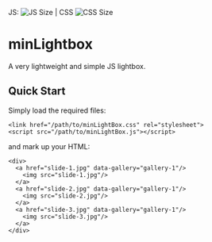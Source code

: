 JS: ![JS Size](https://img.shields.io/github/size/finnito/minLightbox/dist/minLightbox.js.svg) | CSS ![CSS Size](https://img.shields.io/github/size/finnito/minLightbox/dist/style.css.svg)

# minLightbox
A very lightweight and simple JS lightbox.

## Quick Start
Simply load the required files:
```
<link href="/path/to/minLightBox.css" rel="stylesheet">
<script src="/path/to/minLightBox.js"></script>
```
and mark up your HTML:
```
<div>
  <a href="slide-1.jpg" data-gallery="gallery-1"/>
    <img src="slide-1.jpg"/>
  </a>
  <a href="slide-2.jpg" data-gallery="gallery-1"/>
    <img src="slide-2.jpg"/>
  </a>
  <a href="slide-3.jpg" data-gallery="gallery-1"/>
    <img src="slide-3.jpg"/>
  </a>
</div>
```